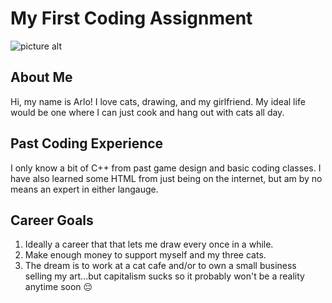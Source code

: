 # My First Coding Assignment

![picture alt](https://64.media.tumblr.com/407cca8bc7ec9d024eaf25b11180769a/e932edce44071a5b-2e/s1280x1920/301e29cd303cac3b75ebc1bf4b14f278e24aed63.jpg)

## About Me
Hi, my name is Arlo! I love cats, drawing, and my girlfriend. My ideal life would be one where I can just cook and hang out with cats all day. 

## Past Coding Experience
I only know a bit of C++ from past game design and basic coding classes. I have also learned some HTML from just being on the internet, but am by no means an expert in either langauge. 

## Career Goals
1. Ideally a career that that lets me draw every once in a while.
2. Make enough money to support myself and my three cats.
3. The dream is to work at a cat cafe and/or to own a small business selling my art...but capitalism sucks so it probably won't be a reality anytime soon :pensive: 
